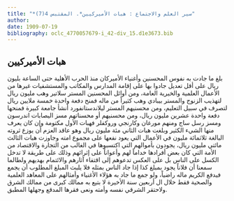 ```yaml
---
title: "*سير العلم والاجتماع : هبات الأميركيين*. المقتبس 4(7)"
author: 
date: 1909-07-19
bibliography: oclc_4770057679-i_42-div_15.d1e3673.bib
---
```




##  هبات الأميركيين 


 بلغ ما جادت به نفوس المحسنين وأغنياء الأميركان منذ الحرب الأهلية حتى الساعة بليون ريال على أقل تعديل جادوا بها على إقامة المدارس والمكاتب والمستشفيات غيرها من   الأعمال العلمية والخيرية العامة، ومن أوائل المحسنين المستر سلاتير وهب   مليون ريال لتهذيب الزنوج والمستر بيبادي وهب كثيراً من ماله فمنح دفعة واحدة  خمسة  ملايين ريال لتصرف في سبيل التعليم، ومن محسنيهم المستر ليلاندستانفورد أنشأ جامعة كبيرة فمنحها دفعة واحدة  عشرين  مليون ريال، ومن محسنيهم أو محسناتهم مسز اليصابات اندرسون ومسز رسل ساج ومنهم مورغان وكارنجي وروكفلر فهبات الأول مكتومة وإن كان يعرف منها الشيء الكثير وبلغت هبات الثاني  مئة  مليون ريال وهو عاقد العزم أن يوزع ثروته البالغة  ثلاثمائة  مليون في الأعمال التي يعود نفعها على مجموع امته وجاوزت هبات الثالث مائتي مليون ريال، يجودون بأموالهم التي اكتسبوها في الغالب من التجارة والاقتصاد من الأمة التي كان بعض أفرادها خداماً لهم وأعواناً على إثرائهم وذلك على طريقة لا تدخل الكسل على الناس بل على العكس تدعوهم إلى اقتفاء آثارهم والائتمام بهديهم ولطالما سمعنا أن فلاناً يجود بمبلغ كذا إذا جاد الناس بمثله فلا يلبث المبلغ المطلوب أن يجمع فيدفع الكريم ماله راضياً، ولو جمع ما جاد به هؤلاء الأغنياء وأمثالهم على المعاهد العلمية والصحية فقط خلال ال  أربعين  سنة الأخيرة لا بتيع به ممالك كبرى من ممالك الشرق ولاحتقر الشرقي نفسه وأمته ونعى فقرها المدقع وجهلها المطبق. 
